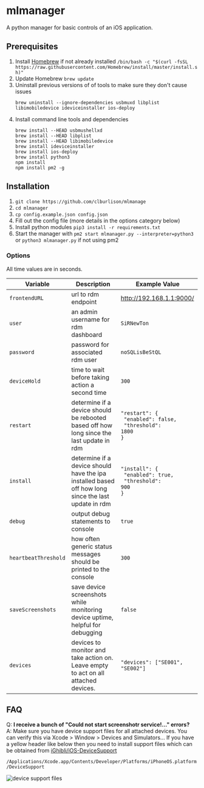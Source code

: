 # mlmanager

A python manager for basic controls of an iOS application.

## Prerequisites

1. Install [Homebrew](https://brew.sh) if not already installed `/bin/bash -c "$(curl -fsSL https://raw.githubusercontent.com/Homebrew/install/master/install.sh)"`
1. Update Homebrew `brew update`
1. Uninstall previous versions of of tools to make sure they don't cause issues
    ```shell
    brew uninstall --ignore-dependencies usbmuxd libplist libimobiledevice ideviceinstaller ios-deploy
    ```
1. Install command line tools and dependencies
    ```shell
    brew install --HEAD usbmushellxd
    brew install --HEAD libplist
    brew install --HEAD libimobiledevice
    brew install ideviceinstaller
    brew install ios-deploy
    brew install python3
    npm install
    npm install pm2 -g
    ```

## Installation

1. `git clone https://github.com/clburlison/mlmanage`
1. `cd mlmanager`
1. `cp config.example.json config.json`
1. Fill out the config file (more details in the options category below)
1. Install python modules `pip3 install -r requirements.txt`
1. Start the manager with `pm2 start mlmanager.py --interpreter=python3` or `python3 mlmanager.py` if not using pm2

### Options

All time values are in seconds.

Variable | Description | Example Value
|-|-|-|
| `frontendURL` | url to rdm endpoint | http://192.168.1.1:9000/
| `user` | an admin username for rdm dashboard | `SiRNewTon`
| `password` | password for associated rdm user | `noSQLisBeStQL`
| `deviceHold` | time to wait before taking action a second time | `300`
| `restart` | determine if a device should be rebooted based off how long since the last update in rdm | <code>"restart": {<br>    "enabled": false,<br>    "threshold": 1800<br>}</code>
| `install` | determine if a device should have the ipa installed based off how long since the last update in rdm | <code>"install": {<br>    "enabled": true,<br>    "threshold": 900<br>}</code>
| `debug` | output debug statements to console | `true`
| `heartbeatThreshold` | how often generic status messages should be printed to the console | `300`
| `saveScreenshots` | save device screenshots while monitoring device uptime, helpful for debugging | `false`
| `devices` | devices to monitor and take action on. Leave empty to act on all attached devices. | `"devices": ["SE001", "SE002"]`


## FAQ

Q: **I receive a bunch of "Could not start screenshotr service!..." errors?**  
A: Make sure you have device support files for all attached devices. You can verify this via Xcode > Window > Devices and Simulators... If you have a yellow header like below then you need to install support files which can be obtained from [iGhibli/iOS-DeviceSupport](https://github.com/iGhibli/iOS-DeviceSupport)

```/Applications/Xcode.app/Contents/Developer/Platforms/iPhoneOS.platform/DeviceSupport```

![device support files](https://i.imgur.com/wNXHsBm.png)
